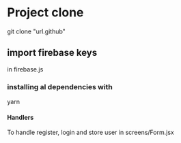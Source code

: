 # Project clone
git clone "url.github"

## import firebase keys
in firebase.js

### installing al dependencies with
yarn

#### Handlers

To handle register, login and store user
in screens/Form.jsx
